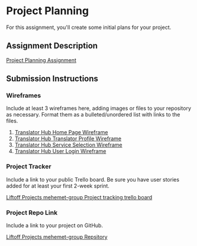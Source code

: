# Project Planning
For this assignment, you'll create some initial plans for your project.

## Assignment Description

[Project Planning Assignment](https://education.launchcode.org/liftoff/modules/assignments/project-planning)

## Submission Instructions

### Wireframes

Include at least 3 wireframes here, adding images or files to your repository as necessary. Format them as a bulleted/unordered list with links to the files.
1. [Translator Hub Home Page Wireframe](https://github.com/Tilahun-Assefa/liftoff-assignments/blob/master/P3-Project_Planning/wireframe_home.png)
2. [Translator Hub Translator Profile Wireframe](https://github.com/Tilahun-Assefa/liftoff-assignments/blob/master/P3-Project_Planning/wireframe_profile.png)
3. [Translator Hub Service Selection Wireframe](https://github.com/Tilahun-Assefa/liftoff-assignments/blob/master/P3-Project_Planning/wireframe_register.png)
4. [Translator Hub User Login Wireframe](https://github.com/Tilahun-Assefa/liftoff-assignments/blob/master/P3-Project_Planning/wireframe_user.png)

### Project Tracker

Include a link to your public Trello board. Be sure you have user stories added for at least your first 2-week sprint.

[Liftoff Projects mehemet-group Project tracking trello board](https://trello.com/b/sC5BujXl/liftoff-project-board)

### Project Repo Link

Include a link to your project on GitHub.

[Liftoff Projects mehemet-group Repsitory](https://github.com/LaunchCodeLiftoffProjects/mehmet-group)

